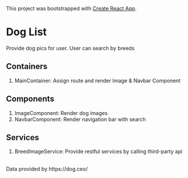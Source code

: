 This project was bootstrapped with [Create React App](https://github.com/facebook/create-react-app).

# Dog List
Provide dog pics for user. User can search by breeds

## Containers
1. MainContainer: Assign route and render Image & Navbar Component

## Components
1. ImageComponent: Render dog images
2. NavbarComponent: Render navigation bar with search

## Services
1. BreedImageService: Provide restful services by calling third-party api

<br/>
Data provided by https://dog.ceo/
